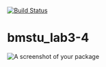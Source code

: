 [![Build Status](https://travis-ci.org/zhanchi5/bmstu_lab3-4.svg?branch=master)](https://travis-ci.org/zhanchi5/bmstu_lab3-4)
# bmstu_lab3-4


![A screenshot of your package](https://f.cloud.github.com/assets/69169/2290250/c35d867a-a017-11e3-86be-cd7c5bf3ff9b.gif)

